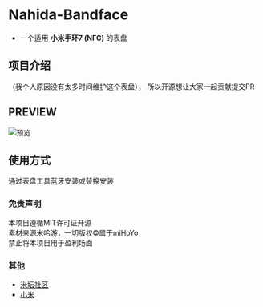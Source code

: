# Nahida-Bandface
* 一个适用 **小米手环7 (NFC)** 的表盘

## 项目介绍
（我个人原因没有太多时间维护这个表盘），
所以开源想让大家一起贡献提交PR

## PREVIEW
![预览](../assets/preview_cn.png)

## 使用方式
通过表盘工具蓝牙安装或替换安装

### 免责声明
本项目遵循MIT许可证开源<br>
素材来源米哈游，一切版权©️属于miHoYo<br>
禁止将本项目用于盈利场面

### 其他
* [米坛社区](https://bandbbs.cn)
* [小米](https://mi.com)
